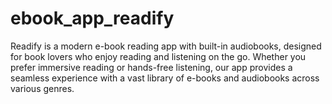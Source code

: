 # ebook_app_readify
 Readify is a modern e-book reading app with built-in audiobooks, designed for book lovers who enjoy reading and listening on the go. Whether you prefer immersive reading or hands-free listening, our app provides a seamless experience with a vast library of e-books and audiobooks across various genres.
